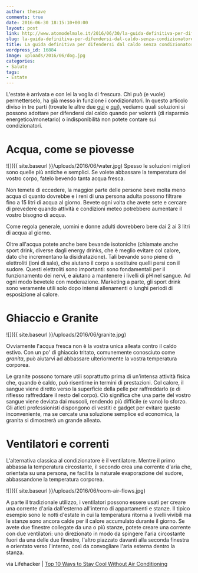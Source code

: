```yaml
---
author: thesave
comments: true
date: 2016-06-30 18:15:10+00:00
layout: post
link: http://www.atomodelmale.it/2016/06/30/la-guida-definitiva-per-difendersi-dal-caldo-senza-condizionatore-parte-i/
slug: la-guida-definitiva-per-difendersi-dal-caldo-senza-condizionatore-parte-i
title: La guida definitiva per difendersi dal caldo senza condizionatore | Parte I
wordpress_id: 16884
image: uploads/2016/06/dog.jpg
categories:
- Salute
tags:
- Estate
---
```


L'estate è arrivata e con lei la voglia di frescura. Chi può (e vuole) permetterselo, ha già messo in funzione i condizionatori. In questo articolo diviso in tre parti (trovate le altre due [qui](/2016/06/30/la-guida-definitiva-per-difendersi-dal-caldo-senza-condizionatore-parte-ii.html) e [qui](/2016/06/30/la-guida-definitiva-per-difendersi-dal-caldo-senza-condizionatore-parte-iii.html)), vediamo quali soluzioni si possono adottare per difendersi dal caldo quando per volontà (di risparmio energetico/monetario) o indisponibilità non potete contare sui condizionatori.

# Acqua, come se piovesse

![]({{ site.baseurl }}/uploads/2016/06/water.jpg)
Spesso le soluzioni migliori sono quelle più antiche e semplici. Se volete abbassare la temperatura del vostro corpo, fatelo bevendo tanta acqua fresca.

Non temete di eccedere, la maggior parte delle persone beve molta meno acqua di quanto dovrebbe e i reni di una persona adulta possono filtrare fino a 15 litri di acqua al giorno. Bevete ogni volta che avete sete e cercare di prevedere quando attività e condizioni meteo potrebbero aumentare il vostro bisogno di acqua.

Come regola generale, uomini e donne adulti dovrebbero bere dai 2 ai 3 litri di acqua al giorno.

Oltre all'acqua potete anche bere bevande isotoniche (chiamate anche sport drink, diverse dagli energy drinks, che è meglio evitare col calore, dato che incrementano la disidratazione). Tali bevande sono piene di elettroliti (ioni di sale), che aiutano il corpo a sostituire quelli persi con il sudore. Questi elettroliti sono importanti: sono fondamentali per il funzionamento dei nervi, e aiutano a mantenere i livelli di pH nel sangue. Ad ogni modo bevetele con moderazione. Marketing a parte, gli sport drink sono veramente utili solo dopo intensi allenamenti o lunghi periodi di esposizione al calore.

# Ghiaccio e Granite

![]({{ site.baseurl }}/uploads/2016/06/granite.jpg)

Ovviamente l'acqua fresca non è la vostra unica alleata contro il caldo estivo. Con un po' di ghiaccio tritato, comunemente conosciuto come _granita_, può aiutarvi ad abbassare ulteriormente la vostra temperatura corporea.

Le granite possono tornare utili soprattutto prima di un'intensa attività fisica che, quando è caldo, può risentirne in termini di prestazioni. Col calore, il sangue viene diretto verso la superficie della pelle per raffreddarlo (e di riflesso raffreddare il resto del corpo). Ciò significa che una parte del vostro sangue viene deviata dai muscoli, rendendo più difficile (e vano) lo sforzo. Gli atleti professionisti dispongono di vestiti e gadget per evitare questo inconveniente, ma se cercate una soluzione semplice ed economica, la granita si dimostrerà un grande alleato.

# Ventilatori e correnti

L'alternativa classica al condizionatore è il ventilatore. Mentre il primo abbassa la temperatura circostante, il secondo crea una corrente d'aria che, orientata su una persona, ne facilita la naturale evaporazione del sudore, abbassandone la temperatura corporea.

![]({{ site.baseurl }}/uploads/2016/06/room-air-flows.jpg)

A parte il tradizionale utilizzo, i ventilatori possono essere usati per creare una corrente d'aria dall'esterno all'interno di appartamenti e stanze. Il tipico esempio sono le notti d'estate in cui la temperatura ritorna a livelli vivibili ma le stanze sono ancora calde per il calore accumulato durante il giorno. Se avete due finestre collegate da una o più stanze, potete creare una corrente con due ventilatori: uno direzionato in modo da spingere l'aria circostante fuori da una delle due finestre, l'altro piazzato davanti alla seconda finestra e orientato verso l'interno, così da convogliare l'aria esterna dentro la stanza.

via Lifehacker | [Top 10 Ways to Stay Cool Without Air Conditioning](http://lifehacker.com/top-10-ways-to-stay-cool-without-air-conditioning-1782370303)
